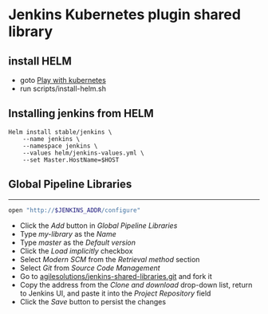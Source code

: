 # Jenkins Kubernetes plugin shared library

## install HELM

* goto [Play with kubernetes](https://labs.play-with-k8s.com/)
* run scripts/install-helm.sh

## Installing jenkins from HELM

```
Helm install stable/jenkins \
    --name jenkins \
    --namespace jenkins \
    --values helm/jenkins-values.yml \
    --set Master.HostName=$HOST
```

## Global Pipeline Libraries

---

```bash
open "http://$JENKINS_ADDR/configure"
```

* Click the *Add* button in *Global Pipeline Libraries*
* Type *my-library* as the *Name*
* Type *master* as the *Default version*
* Click the *Load implicitly* checkbox
* Select *Modern SCM* from the *Retrieval method* section
* Select *Git* from *Source Code Management*
* Go to [agilesolutions/jenkins-shared-libraries.git](https://github.com/agilesolutions/jenkins-shared-libraries.git) and fork it
* Copy the address from the *Clone and download* drop-down list, return to Jenkins UI, and paste it into the *Project Repository* field
* Click the *Save* button to persist the changes
